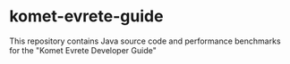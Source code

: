 # komet-evrete-guide

This repository contains Java source code and performance benchmarks for the "Komet Evrete Developer Guide"
